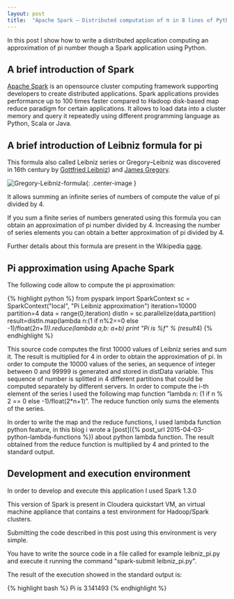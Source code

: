 ```yaml
---
layout: post
title:  "Apache Spark – Distributed computation of π in 8 lines of Python code"
---
```


In this post I show how to write a distributed application computing an approximation of pi number though a Spark application using Python.

## A brief introduction of Spark

[Apache Spark](http://spark.apache.org/) is an opensource cluster computing framework supporting developers to create distributed applications.
Spark applications provides performance up to 100 times faster compared to Hadoop disk-based map reduce paradigm for certain applications. It allows to load data into a cluster memory and query it repeatedly using different programming language as Python, Scala or Java.

## A brief introduction of Leibniz formula for pi

This formula also called Leibniz series or Gregory–Leibniz was discovered in 16th century by [Gottfried Leibniz](https://en.wikipedia.org/wiki/Gottfried_Wilhelm_Leibniz)) and [James Gregory](https://en.wikipedia.org/wiki/James_Gregory_(mathematician)).

![Gregory-Leibniz-formula](2016-02-16-apache_spark_distributed_computation_of_pi_in_8_lines_of_python_code_img1.png){: .center-image }

It allows summing an infinite series of numbers of compute the value of pi divided by 4.

If you sum a finite series of numbers generated using this formula you can obtain an approximation of pi number divided by 4. Increasing the number of series elements you can obtain a better approximation of pi divided by 4.

Further details about this formula are present in the Wikipedia [page](https://en.wikipedia.org/wiki/Leibniz_formula_for_%CF%80).

## Pi approximation using Apache Spark

The following code allow to compute the pi approximation:

{% highlight python %}
from pyspark import SparkContext
sc = SparkContext("local", "Pi Leibniz approximation")
iteration=10000
partition=4
data = range(0,iteration)
distIn = sc.parallelize(data,partition)
result=distIn.map(lambda n:(1 if n%2==0 else -1)/float(2*n+1)).reduce(lambda a,b: a+b)
print "Pi is %f" % (result*4)
{% endhighlight %}

This source code computes the first 10000 values of Leibniz series and sum it. The result is multiplied for 4 in order to obtain the approximation of pi.
In order to compute the 10000 values of the series, an sequence of integer between 0 and 99999 is generated and stored in distData variable. This sequence of number is splitted in 4 different partitions that could be computed separately by different servers.
In order to compute the i-th element of the series I used the following map function “lambda n: (1 if n % 2 == 0 else -1)/float(2*n+1)”.
The reduce function only sums the elements of the series.

In order to write the map and the reduce functions, I used lambda function python feature, in this blog i wrote a [post]({% post_url 2015-04-03-python-lambda-functions %}) about python lambda function.
The result obtained from the reduce function is multiplied by 4 and printed to the standard output.

## Development and execution environment

In order to develop and execute this application I used Spark 1.3.0

This version of Spark is present in Cloudera quickstart VM, an virtual machine appliance that contains a test environment for Hadoop/Spark clusters.

Submitting the code described in this post using this environment is very simple.

You have to write the source code in a file called for example leibniz_pi.py and execute it running the command "spark-submit leibniz_pi.py".

The result of the execution showed in the standard output is:

{% highlight bash %}
Pi is 3.141493
{% endhighlight %}
